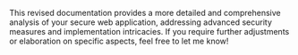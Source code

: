 This revised documentation provides a more detailed and comprehensive analysis of your secure web application, addressing advanced security measures and implementation intricacies. If you require further adjustments or elaboration on specific aspects, feel free to let me know!
